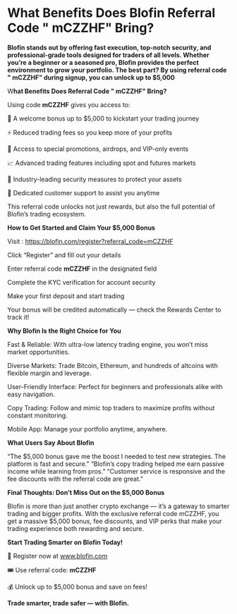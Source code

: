 #  What Benefits Does Blofin Referral Code " mCZZHF" Bring?

**Blofin stands out by offering fast execution, top-notch security, and professional-grade tools designed for traders of all levels. Whether you’re a beginner or a seasoned pro, Blofin provides the perfect environment to grow your portfolio.  The best part? By using referral code " mCZZHF" during signup, you can unlock up to $5,000**

W**hat Benefits Does Referral Code " mCZZHF" Bring?**

Using code **mCZZHF** gives you access to:

💸 A welcome bonus up to $5,000 to kickstart your trading journey

⚡ Reduced trading fees so you keep more of your profits

🎁 Access to special promotions, airdrops, and VIP-only events

📈 Advanced trading features including spot and futures markets

🔐 Industry-leading security measures to protect your assets

🤝 Dedicated customer support to assist you anytime

This referral code unlocks not just rewards, but also the full potential of Blofin’s trading ecosystem.

**How to Get Started and Claim Your $5,000 Bonus**

Visit  : https://blofin.com/register?referral_code=mCZZHF

Click “Register” and fill out your details

Enter referral code **mCZZHF** in the designated field

Complete the KYC verification for account security

Make your first deposit and start trading

Your bonus will be credited automatically — check the Rewards Center to track it!

**Why Blofin Is the Right Choice for You**

Fast & Reliable: With ultra-low latency trading engine, you won’t miss market opportunities.

Diverse Markets: Trade Bitcoin, Ethereum, and hundreds of altcoins with flexible margin and leverage.

User-Friendly Interface: Perfect for beginners and professionals alike with easy navigation.

Copy Trading: Follow and mimic top traders to maximize profits without constant monitoring.

Mobile App: Manage your portfolio anytime, anywhere.

**What Users Say About Blofin**

“The $5,000 bonus gave me the boost I needed to test new strategies. The platform is fast and secure.”
“Blofin’s copy trading helped me earn passive income while learning from pros.”
“Customer service is responsive and the fee discounts with the referral code are great.”

**Final Thoughts: Don’t Miss Out on the $5,000 Bonus**

Blofin is more than just another crypto exchange — it’s a gateway to smarter trading and bigger profits. With the exclusive referral code mCZZHF, you get a massive $5,000 bonus, fee discounts, and VIP perks that make your trading experience both rewarding and secure.

**Start Trading Smarter on Blofin Today!**

🔗 Register now at www.blofin.com

🎟 Use referral code: **mCZZHF**

💰 Unlock up to $5,000 bonus and save on fees!

**Trade smarter, trade safer — with Blofin.**


